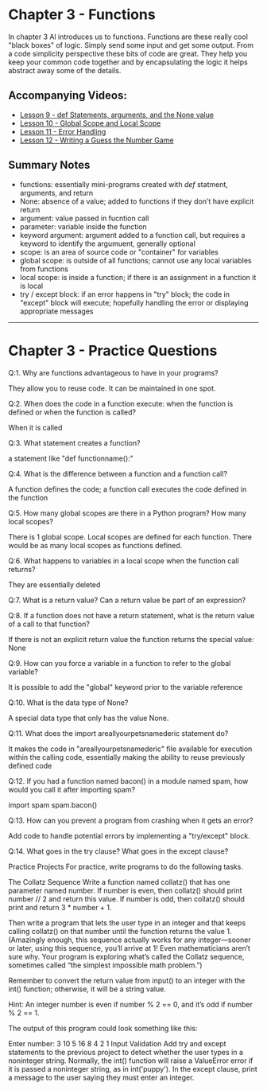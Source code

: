 # Chapter 3 - Functions
In chapter 3 Al introduces us to functions. Functions are these really cool "black boxes" of logic. Simply send some input and get some output. From a code simplicity perspective these bits of code are great. They help you keep your common code together and by encapsulating the logic it helps abstract away some of the details.

## Accompanying Videos:
- [Lesson 9 - def Statements, arguments, and the None value](https://www.youtube.com/watch?v=WB4hJJkfhLU)
- [Lesson 10 - Global Scope and Local Scope](https://www.youtube.com/watch?v=M-CoVBK_bLE)
- [Lesson 11 - Error Handling](https://www.youtube.com/watch?v=qS0UkqaYmfU)
- [Lesson 12 - Writing a Guess the Number Game](https://www.youtube.com/watch?v=48WXHT0dfEY)

## Summary Notes

- functions: essentially mini-programs created with _def_ statment, arguments, and return
- None: absence of a value; added to functions if they don't have explicit return
- argument: value passed in fucntion call
- parameter: variable inside the function
- keyword argument: argument added to a function call, but requires a keyword to identify the argumuent, generally optional
- scope: is an area of source code or "container" for variables
- global scope: is outside of all functions; cannot use any local variables from functions
- local scope: is inside a function; if there is an assignment in a function it is local
- try / except block: if an error happens in "try" block; the code in "except" block will execute; hopefully handling the error or displaying appropriate messages

------

# Chapter 3 - Practice Questions
Q:1. Why are functions advantageous to have in your programs?

They allow you to reuse code. It can be maintained in one spot.

Q:2. When does the code in a function execute: when the function is defined or when the function is called?

When it is called

Q:3. What statement creates a function?

a statement like "def functionname():"

Q:4. What is the difference between a function and a function call?

A function defines the code; a function call executes the code defined in the function

Q:5. How many global scopes are there in a Python program? How many local scopes?

There is 1 global scope. Local scopes are defined for each function. There would be as many local scopes as functions defined.

Q:6. What happens to variables in a local scope when the function call returns?

They are essentially deleted

Q:7. What is a return value? Can a return value be part of an expression?



Q:8. If a function does not have a return statement, what is the return value of a call to that function?

If there is not an explicit return value the function returns the special value: None

Q:9. How can you force a variable in a function to refer to the global variable?

It is possible to add the "global" keyword prior to the variable reference

Q:10. What is the data type of None?

A special data type that only has the value None.

Q:11. What does the import areallyourpetsnamederic statement do?

It makes the code in "areallyourpetsnamederic" file available for execution within the calling code, essentially making the ability to reuse previously defined code

Q:12. If you had a function named bacon() in a module named spam, how would you call it after importing spam?

import spam
spam.bacon()

Q:13. How can you prevent a program from crashing when it gets an error?

Add code to handle potential errors by implementing a "try/except" block.  

Q:14. What goes in the try clause? What goes in the except clause?

Practice Projects
For practice, write programs to do the following tasks.

The Collatz Sequence
Write a function named collatz() that has one parameter named number. If number is even, then collatz() should print number // 2 and return this value. If number is odd, then collatz() should print and return 3 * number + 1.

Then write a program that lets the user type in an integer and that keeps calling collatz() on that number until the function returns the value 1. (Amazingly enough, this sequence actually works for any integer—sooner or later, using this sequence, you’ll arrive at 1! Even mathematicians aren’t sure why. Your program is exploring what’s called the Collatz sequence, sometimes called “the simplest impossible math problem.”)

Remember to convert the return value from input() to an integer with the int() function; otherwise, it will be a string value.

Hint: An integer number is even if number % 2 == 0, and it’s odd if number % 2 == 1.

The output of this program could look something like this:


Enter number:
3
10
5
16
8
4
2
1
Input Validation
Add try and except statements to the previous project to detect whether the user types in a noninteger string. Normally, the int() function will raise a ValueError error if it is passed a noninteger string, as in int('puppy'). In the except clause, print a message to the user saying they must enter an integer.
